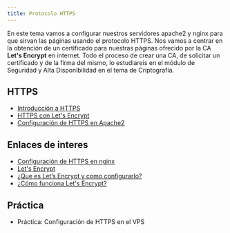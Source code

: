 ```yaml
---
title: Protocolo HTTPS
---
```


En este tema vamos a configurar nuestros servidores apache2 y nginx para que sirvan las páginas usando el protocolo HTTPS. Nos vamos a centrar en la obtención de un certificado para nuestras páginas ofrecido por la CA **Let's Encrypt** en internet. Todo el proceso de crear una CA, de solicitar un certificado y de la firma del mismo, lo estudiareis en el módulo de Seguridad y Alta Disponibilidad en el tema de Criptografía.


## HTTPS

* [Introducción a HTTPS](introduccion.html)
* [HTTPS con Let's Encrypt](https://docs.google.com/presentation/d/e/2PACX-1vRFUYiggwcEAXQx5OApPYCAnqCQ7o1xc7JCaMJFAlNMtNe5eNhmD8EtE6b0uKgCl3px474WD6lZNDfz/pub?start=false&loop=false&delayms=3000)
* [Configuración de HTTPS en Apache2](apache2_https.hmtl)

## Enlaces de interes

* [Configuración de HTTPS en nginx](http://nginx.org/en/docs/http/configuring_https_servers.htmlhttp://nginx.org/en/docs/http/configuring_https_servers.html)
* [Let's Encrypt](https://letsencrypt.org/es/)
* [¿Que es Let’s Encrypt y como configurarlo?](https://adrianalonsodev.medium.com/que-es-lets-encrypt-y-como-configurarlo-dae155f62a57)
* [¿Cómo funciona Let's Encrypt?](https://letsencrypt.org/es/how-it-works/)

## Práctica

* Práctica: Configuración de HTTPS en el VPS




